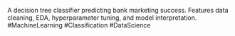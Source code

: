 A decision tree classifier predicting bank marketing success. Features data cleaning, EDA, hyperparameter tuning, and model interpretation.
#MachineLearning 
#Classification 
#DataScience
